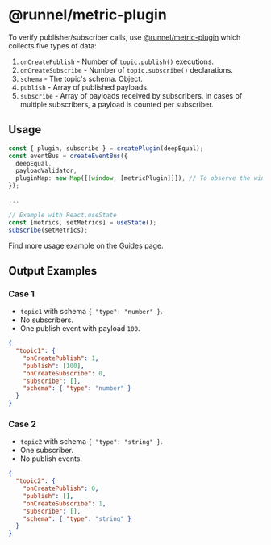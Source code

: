 # @runnel/metric-plugin

To verify publisher/subscriber calls, use [@runnel/metric-plugin](https://www.npmjs.com/package/@runnel/metric-plugin) which collects five types of data:

1. `onCreatePublish` - Number of `topic.publish()` executions.
1. `onCreateSubscribe` - Number of `topic.subscribe()` declarations.
1. `schema` - The topic's schema. Object.
1. `publish` - Array of published payloads.
1. `subscribe` - Array of payloads received by subscribers. In cases of multiple subscribers, a payload is counted per subscriber.

## Usage

```ts
const { plugin, subscribe } = createPlugin(deepEqual);
const eventBus = createEventBus({
  deepEqual,
  payloadValidator,
  pluginMap: new Map([[window, [metricPlugin]]]), // To observe the window. If the `scope` is smaller than the specified plugin scope, the specified plugin will not function.
});

...

// Example with React.useState
const [metrics, setMetrics] = useState();
subscribe(setMetrics);
```

Find more usage example on the [Guides](../guides.md) page.

## Output Examples

### Case 1

- `topic1` with schema `{ "type": "number" }`.
- No subscribers.
- One publish event with payload `100`.

```json
{
  "topic1": {
    "onCreatePublish": 1,
    "publish": [100],
    "onCreateSubscribe": 0,
    "subscribe": [],
    "schema": { "type": "number" }
  }
}
```

### Case 2

- `topic2` with schema `{ "type": "string" }`.
- One subscriber.
- No publish events.

```json
{
  "topic2": {
    "onCreatePublish": 0,
    "publish": [],
    "onCreateSubscribe": 1,
    "subscribe": [],
    "schema": { "type": "string" }
  }
}
```
